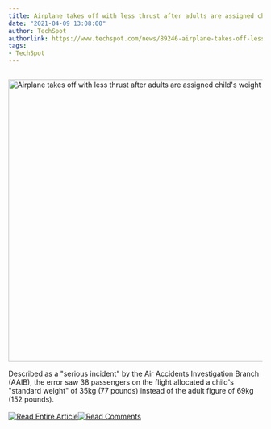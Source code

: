 ```yaml
---
title: Airplane takes off with less thrust after adults are assigned child's weight
date: "2021-04-09 13:08:00"
author: TechSpot
authorlink: https://www.techspot.com/news/89246-airplane-takes-off-less-thrust-after-adults-assigned.html
tags:
- TechSpot
---
```

<a href="https://www.techspot.com/news/89246-airplane-takes-off-less-thrust-after-adults-assigned.html" target="_blank"><img src="https://static.techspot.com/images2/news/ts3_thumbs/2021/04/2021-04-09-ts3_thumbs-ce0.jpg" width="800" height="560" style="padding: 15px 0" title="Airplane takes off with less thrust after adults are assigned child's weight" /></a><br />Described as a "serious incident" by the Air Accidents Investigation Branch (AAIB), the error saw 38 passengers on the flight allocated a child's "standard weight" of 35kg (77 pounds) instead of the adult figure of 69kg (152 pounds).<br /><br /><a href="https://www.techspot.com/news/89246-airplane-takes-off-less-thrust-after-adults-assigned.html"><img src="https://static.techspot.com/images/rss/rss_buttons_01.png" border="0" alt="Read Entire Article" /></a><a href="https://www.techspot.com/news/89246-airplane-takes-off-less-thrust-after-adults-assigned.html#comments"><img src="https://static.techspot.com/images/rss/rss_buttons_02.png" border="0" alt="Read Comments" /></a><br /><br />